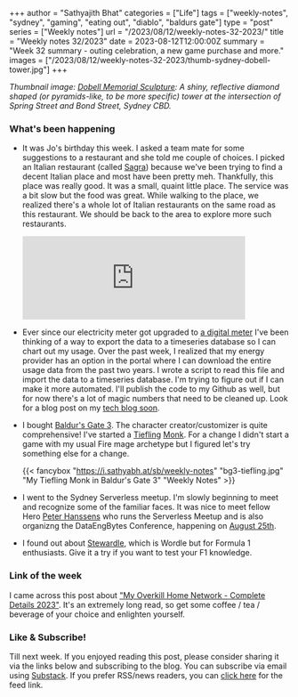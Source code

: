 +++
author = "Sathyajith Bhat"
categories = ["Life"]
tags = ["weekly-notes", "sydney", "gaming", "eating out", "diablo", "baldurs gate"]
type = "post"
series = ["Weekly notes"]
url = "/2023/08/12/weekly-notes-32-2023/"
title = "Weekly notes 32/2023"
date = 2023-08-12T12:00:00Z
summary = "Week 32 summary - outing celebration, a new game purchase and more."
images = ["/2023/08/12/weekly-notes-32-2023/thumb-sydney-dobell-tower.jpg"]
+++

_Thumbnail image: [Dobell Memorial Sculpture](https://publicartaroundtheworld.com/public-art-in-australia/public-art-sydney-cbd/dobell-memorial-sculpture/): A shiny, reflective diamond shaped (or pyramids-like, to be more specific) tower at the intersection of Spring Street and Bond Street, Sydney CBD._ 

### What's been happening

* It was Jo's birthday this week. I asked a team mate for some suggestions to a restaurant and she told me couple of choices. I picked an Italian restaurant (called [Sagra](https://www.sydneysagra.com.au/)) because we've been trying to find a decent Italian place and most have been pretty meh. Thankfully, this place was really good. It was a small, quaint little place. The service was a bit slow but the food was great. While walking to the place, we realized there's a whole lot of Italian restaurants on the same road as this restaurant. We should be back to the area to explore more such restaurants.

    <iframe title="Pixelfed Post Embed" src="https://pxl.mx/p/sathyabhat/594532211850375235/embed?caption=true&likes=false&layout=full" class="pixelfed__embed" style="max-width: 100%; border: 0" width="400" allowfullscreen="allowfullscreen"></iframe><script async defer src="https://pxl.mx/embed.js"></script>

* Ever since our electricity meter got upgraded to [a digital meter](/2023/07/16/weekly-notes-28-2023/) I've been thinking of a way to export the data to a timeseries database so I can chart out my usage. Over the past week, I realized that my energy provider has an option in the portal where I can download the entire usage data from the past two years. I wrote a script to read this file and import the data to a timeseries database. I'm trying to figure out if I can make it more automated. I'll publish the code to my Github as well, but for now there's a lot of magic numbers that need to be cleaned up. Look for a blog post on my [tech blog soon](https://sathyasays.com).

* I bought [Baldur's Gate 3](https://store.steampowered.com/app/1086940/Baldurs_Gate_3/). The character creator/customizer is quite comprehensive! I've started a [Tiefling](https://forgottenrealms.fandom.com/wiki/Tiefling) [Monk](https://forgottenrealms.fandom.com/wiki/Monk?so=search). For a change I didn't start a game with my usual Fire mage archetype but I figured let's try something else for a change.

    {{< fancybox "https://i.sathyabh.at/sb/weekly-notes" "bg3-tiefling.jpg" "My Tiefling Monk in Baldur's Gate 3" "Weekly Notes" >}}

* I went to the Sydney Serverless meetup. I'm slowly beginning to meet and recognize some of the familiar faces. It was nice to meet fellow Hero [Peter Hanssens](https://www.peterhanssens.com.au/) who runs the Serverless Meetup and is also organizng the DataEngBytes Conference, happening on [August 25th](https://dataengconf.com.au/conference/sydney/). 

* I found out about [Stewardle](https://stewardle.com/), which is Wordle but for Formula 1 enthusiasts. Give it a try if you want to test your F1 knowledge.

### Link of the week

I came across this post about ["My Overkill Home Network - Complete Details 2023"](https://blog.networkprofile.org/my-home-network-complete-details-2023/). It's an extremely long read, so get some coffee / tea / beverage of your choice and enlighten yourself. 

### Like & Subscribe!

Till next week. If you enjoyed reading this post, please consider sharing it via the links below and subscribing to the blog. You can subscribe via email using [Substack](https://sathyabhat.substack.com/). If you prefer RSS/news readers, you can [click here](https://sathyabh.at/index.xml) for the feed link.